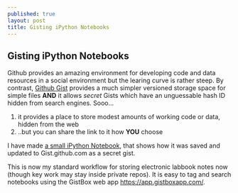 ```yaml
---
published: true
layout: post
title: Gisting iPython Notebooks
---
```


## Gisting iPython Notebooks

Github provides an amazing environment for developing code and data resources in a social environment but the learing curve is rather steep.
By contrast, [Github Gist](gist.github.com) provides a much simpler versioned storage space for simple files **AND** it allows *secret* Gists which have an unguessable hash ID hidden from search engines. Sooo...

1. it provides a place to store modest amounts of working code or data, hidden from the web
2. ..but you can share the link to it how **YOU** choose

I have made [a small iPython Notebook](http://nbviewer.ipython.org/gist/cfljam/a44c48e20a78e704ba1f), that shows how it was saved and updated to Gist.github.com as a secret gist.

This is now my standard workflow for storing electronic labbook notes now (though key work may stay inside private repos). It is easy to tag and search notebooks using the GistBox web app https://app.gistboxapp.com/.
